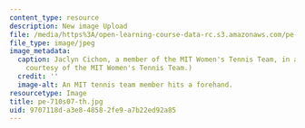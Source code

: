```yaml
---
content_type: resource
description: New image Upload
file: /media/https%3A/open-learning-course-data-rc.s3.amazonaws.com/pe-710-tennis-spring-2007/9707118da3e848582fe9a7b22ed92a85_pe-710s07-th.jpg
file_type: image/jpeg
image_metadata:
  caption: Jaclyn Cichon, a member of the MIT Women's Tennis Team, in action. (Image
    courtesy of the MIT Women's Tennis Team.)
  credit: ''
  image-alt: An MIT tennis team member hits a forehand.
resourcetype: Image
title: pe-710s07-th.jpg
uid: 9707118d-a3e8-4858-2fe9-a7b22ed92a85
---
```

